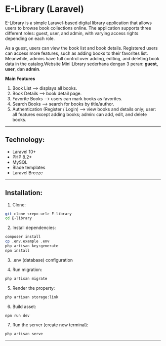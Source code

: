 # E-Library (Laravel)

E-Library is a simple Laravel-based digital library application that allows users to browse book collections online. The application supports three different roles: guest, user, and admin, with varying access rights depending on each role.

As a guest, users can view the book list and book details. Registered users can access more features, such as adding books to their favorites list. Meanwhile, admins have full control over adding, editing, and deleting book data in the catalog.Website Mini Library sederhana dengan 3 peran: **guest**, **user**, dan **admin**.

**Main Features**

1. Book List --> displays all books.
2. Book Details --> book detail page.
3. Favorite Books --> users can mark books as favorites.
4. Search Books --> search for books by title/author.
5. Authentication (Register / Login) --> view books and details only; user: all features except adding books; admin: can add, edit, and delete books.

---

## Technology:

* Laravel 10+
* PHP 8.2+
* MySQL
* Blade templates
* Laravel Breeze 

---

## Installation:

1. Clone:

```bash
git clone <repo-url> E-library
cd E-library
```

2. Install dependencies:

```bash
composer install
cp .env.example .env
php artisan key:generate
npm install
```

3. .env (database) configuration

4. Run migration:

```bash
php artisan migrate
```

5. Render the property:

```bash
php artisan storage:link
```
6. Build asset:

```bash
npm run dev
```
7. Run the server (create new terminal):

```bash
php artisan serve
```

---
